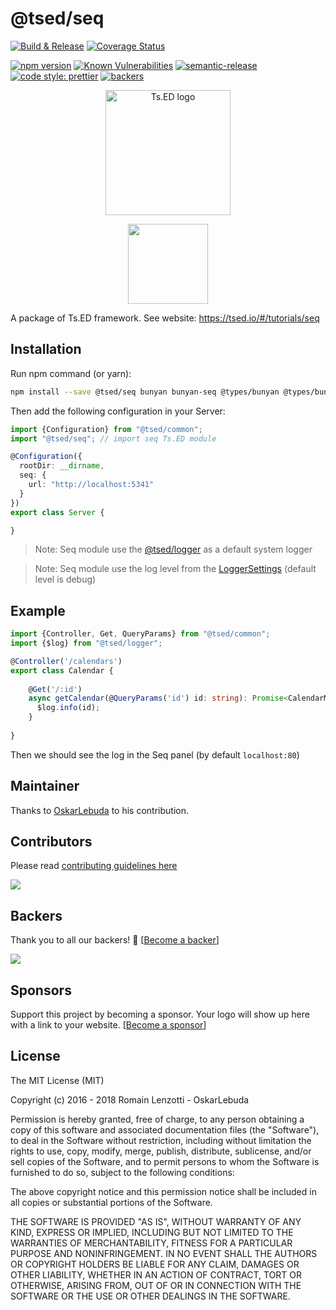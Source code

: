 # @tsed/seq

[![Build & Release](https://github.com/TypedProject/tsed/workflows/Build%20&%20Release/badge.svg)](https://github.com/TypedProject/tsed/actions?query=workflow%3A%22Build+%26+Release%22)
[![Coverage Status](https://coveralls.io/repos/github/TypedProject/tsed/badge.svg?branch=production)](https://coveralls.io/github/TypedProject/tsed?branch=production)

[![npm version](https://badge.fury.io/js/%40tsed%2Fcommon.svg)](https://badge.fury.io/js/%40tsed%2Fcommon)
[![Known Vulnerabilities](https://snyk.io/test/github/TypedProject/tsed/badge.svg)](https://snyk.io/test/github/TypedProject/tsed)
[![semantic-release](https://img.shields.io/badge/%20%20%F0%9F%93%A6%F0%9F%9A%80-semantic--release-e10079.svg)](https://github.com/semantic-release/semantic-release)
[![code style: prettier](https://img.shields.io/badge/code_style-prettier-ff69b4.svg?style=flat-square)](https://github.com/prettier/prettier)
[![backers](https://opencollective.com/tsed/tiers/badge.svg)](https://opencollective.com/tsed)

<p style="text-align: center" align="center">
 <a href="https://tsed.io" target="_blank"><img src="https://tsed.io/tsed-og.png" width="200" alt="Ts.ED logo"/></a>
</p>

<div align="center">
<a href="http://www.passportjs.org/">
<img src="https://blog.datalust.co/content/images/2018/09/Seq-380px-1.png" height="128">
</a>
</div>

A package of Ts.ED framework. See website: https://tsed.io/#/tutorials/seq

## Installation

Run npm command (or yarn):
```bash
npm install --save @tsed/seq bunyan bunyan-seq @types/bunyan @types/bunyan-seq
```

Then add the following configuration in your Server:

```typescript
import {Configuration} from "@tsed/common";
import "@tsed/seq"; // import seq Ts.ED module

@Configuration({
  rootDir: __dirname,
  seq: {
    url: "http://localhost:5341"
  }
})
export class Server {

}
```
> Note: Seq module use the [@tsed/logger](https://logger.tsed.io) as a default system logger

> Note: Seq module use the log level from the [LoggerSettings](https://tsed.io/api/common/config/interfaces/ILoggerSettings.md) (default level is debug)

## Example

```typescript
import {Controller, Get, QueryParams} from "@tsed/common";
import {$log} from "@tsed/logger";

@Controller('/calendars')
export class Calendar {
    
    @Get('/:id')
    async getCalendar(@QueryParams('id') id: string): Promise<CalendarModel> {
      $log.info(id);
    }
   
}
```

Then we should see the log in the Seq panel (by default `localhost:80`)

## Maintainer

Thanks to [OskarLebuda](https://github.com/OskarLebuda) to his contribution.

## Contributors
Please read [contributing guidelines here](https://tsed.io/CONTRIBUTING.html)

<a href="https://github.com/TypedProject/ts-express-decorators/graphs/contributors"><img src="https://opencollective.com/tsed/contributors.svg?width=890" /></a>

## Backers

Thank you to all our backers! 🙏 [[Become a backer](https://opencollective.com/tsed#backer)]

<a href="https://opencollective.com/tsed#backers" target="_blank"><img src="https://opencollective.com/tsed/backers.svg?width=890"></a>


## Sponsors

Support this project by becoming a sponsor. Your logo will show up here with a link to your website. [[Become a sponsor](https://opencollective.com/tsed#sponsor)]

## License

The MIT License (MIT)

Copyright (c) 2016 - 2018 Romain Lenzotti - OskarLebuda

Permission is hereby granted, free of charge, to any person obtaining a copy of this software and associated documentation files (the "Software"), to deal in the Software without restriction, including without limitation the rights to use, copy, modify, merge, publish, distribute, sublicense, and/or sell copies of the Software, and to permit persons to whom the Software is furnished to do so, subject to the following conditions:

The above copyright notice and this permission notice shall be included in all copies or substantial portions of the Software.

THE SOFTWARE IS PROVIDED "AS IS", WITHOUT WARRANTY OF ANY KIND, EXPRESS OR IMPLIED, INCLUDING BUT NOT LIMITED TO THE WARRANTIES OF MERCHANTABILITY, FITNESS FOR A PARTICULAR PURPOSE AND NONINFRINGEMENT. IN NO EVENT SHALL THE AUTHORS OR COPYRIGHT HOLDERS BE LIABLE FOR ANY CLAIM, DAMAGES OR OTHER LIABILITY, WHETHER IN AN ACTION OF CONTRACT, TORT OR OTHERWISE, ARISING FROM, OUT OF OR IN CONNECTION WITH THE SOFTWARE OR THE USE OR OTHER DEALINGS IN THE SOFTWARE.
